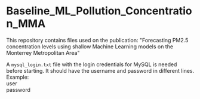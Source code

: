 # Baseline_ML_Pollution_Concentration_MMA
This repository contains files used on the publication:
"Forecasting PM2.5 concentration levels using shallow Machine Learning models on the Monterrey Metropolitan Area"

A `mysql_login.txt` file with the login credentials for MySQL is needed before starting. It should have the username and password in different lines. Example: <br>
user <br>
password 
